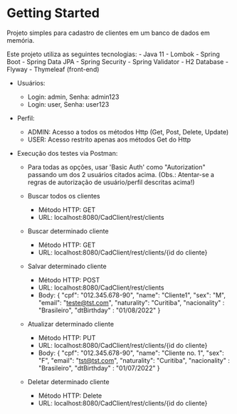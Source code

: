 # Getting Started

Projeto simples para cadastro de clientes em um banco de dados em memória.

Este projeto utiliza as seguintes tecnologias:
    - Java 11
    - Lombok
    - Spring Boot
    - Spring Data JPA
    - Spring Security
    - Spring Validator
    - H2 Database
    - Flyway
    - Thymeleaf (front-end)

- Usuários:
    * Login: admin, Senha: admin123
    * Login: user, Senha: user123

- Perfil:
    * ADMIN: Acesso a todos os métodos Http (Get, Post, Delete, Update)
    * USER: Acesso restrito apenas aos métodos Get do Http

- Execução dos testes via Postman:

    - Para todas as opções, usar 'Basic Auth' como "Autorization" passando um dos 2 usuários citados acima.
    (Obs.: Atentar-se a regras de autorização de usuário/perfil descritas acima!)

    * Buscar todos os clientes
        - Método HTTP: GET
        - URL: localhost:8080/CadClient/rest/clients

    * Buscar determinado cliente
        - Método HTTP: GET
        - URL: localhost:8080/CadClient/rest/clients/{id do cliente}

    * Salvar determinado cliente
        - Método HTTP: POST
        - URL: localhost:8080/CadClient/rest/clients
        - Body: 
            {
                "cpf": "012.345.678-90",
                "name": "Cliente1",
                "sex": "M",
                "email": "teste@tst.com",
                "naturality": "Curitiba",
                "nacionality" : "Brasileiro",
                "dtBirthday" : "01/08/2022"
            }

    * Atualizar determinado cliente
        - Método HTTP: PUT
        - URL: localhost:8080/CadClient/rest/clients/{id do cliente}
        - Body: 
            {
                "cpf": "012.345.678-90",
                "name": "Cliente no. 1",
                "sex": "F",
                "email": "tst@tst.com",
                "naturality": "Curitiba",
                "nacionality" : "Brasileiro",
                "dtBirthday" : "01/07/2022"
            }

    * Deletar determinado cliente
        - Método HTTP: Delete
        - URL: localhost:8080/CadClient/rest/clients/{id do cliente}

